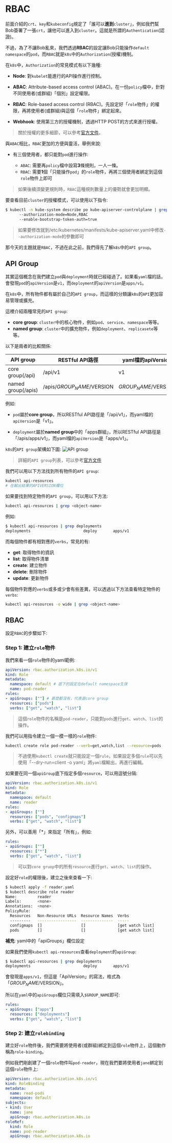 # RBAC 

前面介紹的`crt`、`key`和`kubeconfig`規定了「誰可以**進到**`cluster`」，例如我們幫Bob簽署了一張`crt`，讓他可以進入到`cluster`。這就是所謂的`Authentication`(認證)。

不過，為了不讓Bob亂來，我們透過**RBAC**的設定讓Bob只能操作`default namespace`的`pod`，而`RBAC`就是`k8s`中的`Authorization`(授權)機制。

在`k8s`中，`Authorization`的常見模式有以下幾種:

 * **Node**: 對`kubelet`能進行的API操作進行控制。

 * **ABAC**: Attribute-based access control (ABAC)。在一份`policy`檔中，針對不同使用者(或群組)「個別」設定權限。

 * **RBAC**: Role-based access control (RBAC)。先設定好「`role`物件」的權限，再將使用者(或群組)與這個「`role`物件」綁定起來。

 * **Webhook**: 使用第三方的授權機制，透過HTTP POST的方式來進行授權。

 > 關於授權的更多細節，可以參考[官方文件](https://kubernetes.io/docs/reference/access-authn-authz/authorization/#authorization-modules)。

與`ABAC`相比，`RBAC`更加的方便與靈活，舉例來說:

 * 有三個使用者，都只能對`pod`進行操作:

   * `ABAC`: 需要再`policy`檔中設寫**3**條規則，一人一條。
   * `RBAC`: 需要**1**個「只能操作`pod`」的`role`物件，再將三個使用者綁定到這個`role`物件上即可

> 如果後續須變更規則時，`RBAC`這種規則數量上的優勢就會更加明顯。

要查看目前`cluster`的授權模式，可以使用以下指令:
```bash
$ kubectl -n kube-system describe po kube-apiserver-controlplane | grep auth
      --authorization-mode=Node,RBAC
      --enable-bootstrap-token-auth=true
```
> 如果要修改就到/etc/kubernetes/manifests/kube-apiserver.yaml中修改`--authorization-mode`的參數即可


那今天的主題就是`RBAC`，不過在此之前，我們得先了解`k8s`中的`API group`。

## API Group

其實這個概念在我們建立`pod`與`deployment`時就已經碰過了。如果看`yaml`檔的話，會發現`pod`的`apiVersion`是`v1`，而`deployment`的`apiVersion`是`apps/v1`。

在`k8s`中，所有物件都有屬於自己的`API group`，而這樣的分類讓`k8s`的`API`更加容易管理或擴充。

這裡介紹兩種常見的`API group`:

* **core group**: `cluster`中的核心物件，例如`pod`、`service`、`namespace`等等。
* **named group**: `cluster`中的擴充物件，例如`deployment`、`replicasete`等等。

以下是兩者的比較關係:

API group | RESTful API路徑 | yaml檔的apiVersion
--- | --- | ---
core group(/api) | /api/v1 | v1
named group(/apis) | /apis/$GROUP_NAME/$VERSION | $GROUP_NAME/$VERSION

例如:
  * `pod`屬於**core group**，所以RESTful API路徑是「/api/v1」，而yaml檔的`apiVersion`是「v1」。

  * `deployment`屬於**named group**中的「apps群組」，所以RESTful API路徑是「/apis/apps/v1」，而yaml檔的`apiVersion`是「apps/v1」。

`k8s`的`API group`架構如下圖:
![API group](23-1-api-group.png)

> 詳細的`API group`列表，可以參考[官方文件](https://kubernetes.io/docs/reference/generated/kubernetes-api/v1.29/#api-overview)

我們可以用以下方法找到所有物件的`API group`:

```bash
kubectl api-resources
# 在輸出結果的APIVERSION欄位
```

如果要找到特定物件的`API group`，可以用以下方法:
```bash
kubectl api-resources | grep <object-name>
```

例如:
```bash
$ kubectl api-resources | grep deployments
deployments                       deploy       apps/v1                           true         Deployment
```

而每個物件都有相對應的`verbs`，常見的有:
  * **get**: 取得物件的資訊
  * **list**: 取得物件清單
  * **create**: 建立物件
  * **delete**: 刪除物件
  * **update**: 更新物件

每個物件對應的`verbs`或多或少會有些差異，可以透過以下方法查看特定物件的`verbs`:
```bash
kubectl api-resources -o wide | grep <object-name>
```

## RBAC

設定`RBAC`的步驟如下:

### Step 1: 建立`role`物件

我們來看一個`role`物件的yaml範例:
```yaml
apiVersion: rbac.authorization.k8s.io/v1
kind: Role
metadata:
  namespace: default # 底下的設定在default namespace生效
  name: pod-reader
rules:
- apiGroups: [""] # 甚麼都沒有，代表是core group
  resources: ["pods"]
  verbs: ["get", "watch", "list"]
```

> 這個`role`物件的名稱是`pod-reader`，只能對`pods`進行`get`、`watch`、`list`的操作。

我們可以用指令建立一個一模一樣的`role`物件:
```bash
kubectl create role pod-reader --verb=get,watch,list --resource=pods
```

> 不過使用`kubectl create`就只能設定一個`rule`，如果設定多個`rule`可以先使用「--dry-run=client -o yaml」將`yaml`檔輸出，再進行編輯。

如果要在同一個`apiGroup`底下指定多個`resource`，可以用逗號分隔:
```yaml
apiVersion: rbac.authorization.k8s.io/v1
kind: Role
metadata:
  namespace: default
  name: reader
rules:
- apiGroups: [""]
  resources: ["pods", "configmaps"]
  verbs: ["get", "watch", "list"]
```

另外，可以善用「*」來指定「所有」，例如:
```yaml
rules:
- apiGroups: [""]
  resources: ["*"]
  verbs: ["get", "watch", "list"]
```

> 可以對`core gruop`中的所有`resource`進行`get`、`watch`、`list`的操作。

設定好`role`的權限後，建立之後來查看一下:
```bash
$ kubectl apply -f reader.yaml
$ kubectl describe role reader
Name:         reader
Labels:       <none>
Annotations:  <none>
PolicyRule:
  Resources   Non-Resource URLs  Resource Names  Verbs
  ---------   -----------------  --------------  -----
  configmaps  []                 []              [get watch list]
  pods        []                 []              [get watch list]
```

**補充**: yaml中的「apiGroups」欄位設定

如果我們使用`kubectl api-resources`查看`deployment`的`apiGroup`:
```bash
$ kubectl api-resources | grep deployments
deployments                       deploy       apps/v1                           true         Deployment
```

會發現是`apps/v1`，但這是「ApiVersion」的寫法，格式為「$GROUP_NAME/$VERSION」。

所以在`yaml`中的`apiGroups`欄位只需填入`$GROUP_NAME`即可:
```yaml
rules:
- apiGroups: ["apps"]
  resources: ["deployments"]
  verbs: ["get", "watch", "list"]
```

### Step 2: 建立`rolebinding`

建立好`role`物件後，我們需要將使用者(或群組)綁定到這個`role`物件上，這個動作稱為`role-binding`。

例如我們剛創建了一個`role`物件叫`pod-reader`，現在我們要將使用者`jane`綁定到這個`role`物件上:

```yaml
apiVersion: rbac.authorization.k8s.io/v1
kind: RoleBinding
metadata:
  name: read-pods
  namespace: default
subjects:
- kind: User
  name: jane 
  apiGroup: rbac.authorization.k8s.io
roleRef:
  kind: Role
  name: pod-reader 
  apiGroup: rbac.authorization.k8s.io